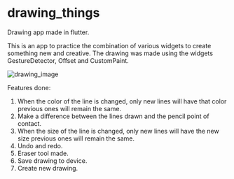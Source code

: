# drawing_things

Drawing app made in flutter. 

This is an app to practice the combination of various widgets to create something new and creative. The drawing was made using the widgets GestureDetector, Offset and CustomPaint.

![drawing_image](https://user-images.githubusercontent.com/84458390/185927726-3f06207f-4e05-4038-92ea-51ec1f56bbfc.png)

Features done:

1. When the color of the line is changed, only new lines will have that color previous ones will remain the same.
2. Make a difference between the lines drawn and the pencil point of contact.
3. When the size of the line is changed, only new lines will have the new size previous ones will remain the same.
4. Undo and redo.
5. Eraser tool made.
6. Save drawing to device.
7. Create new drawing.

